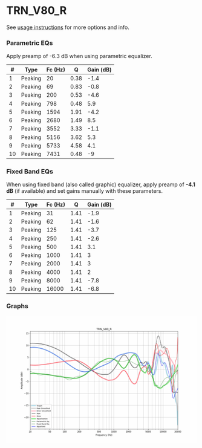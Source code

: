 # TRN_V80_R
See [usage instructions](https://github.com/jaakkopasanen/AutoEq#usage) for more options and info.

### Parametric EQs
Apply preamp of -6.3 dB when using parametric equalizer.

|   # | Type    |   Fc (Hz) |    Q |   Gain (dB) |
|-----|---------|-----------|------|-------------|
|   1 | Peaking |        20 | 0.38 |        -1.4 |
|   2 | Peaking |        69 | 0.83 |        -0.8 |
|   3 | Peaking |       200 | 0.53 |        -4.6 |
|   4 | Peaking |       798 | 0.48 |         5.9 |
|   5 | Peaking |      1594 | 1.91 |        -4.2 |
|   6 | Peaking |      2680 | 1.49 |         8.5 |
|   7 | Peaking |      3552 | 3.33 |        -1.1 |
|   8 | Peaking |      5156 | 3.62 |         5.3 |
|   9 | Peaking |      5733 | 4.58 |         4.1 |
|  10 | Peaking |      7431 | 0.48 |        -9   |

### Fixed Band EQs
When using fixed band (also called graphic) equalizer, apply preamp of **-4.1 dB** (if available) and set gains manually with these parameters.

|   # | Type    |   Fc (Hz) |    Q |   Gain (dB) |
|-----|---------|-----------|------|-------------|
|   1 | Peaking |        31 | 1.41 |        -1.9 |
|   2 | Peaking |        62 | 1.41 |        -1.6 |
|   3 | Peaking |       125 | 1.41 |        -3.7 |
|   4 | Peaking |       250 | 1.41 |        -2.6 |
|   5 | Peaking |       500 | 1.41 |         3.1 |
|   6 | Peaking |      1000 | 1.41 |         3   |
|   7 | Peaking |      2000 | 1.41 |         3   |
|   8 | Peaking |      4000 | 1.41 |         2   |
|   9 | Peaking |      8000 | 1.41 |        -7.8 |
|  10 | Peaking |     16000 | 1.41 |        -6.8 |

### Graphs
![](./TRN_V80_R.png)
